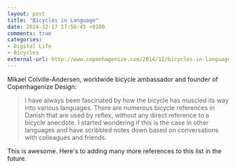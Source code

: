 ```yaml
---
layout: post
title: "Bicycles in Language"
date: 2014-12-17 17:56:45 +0100
comments: true
categories: 
- Digital Life
- Bicycles
external-url: http://www.copenhagenize.com/2014/12/bicycles-in-language.html
---
```


Mikael Colville-Andersen, worldwide bicycle ambassador and founder of Copenhagenize Design:

> I have always been fascinated by how the bicycle has muscled its way into various languages. There are numerous bicycle references in Danish that are used by reflex, without any direct reference to a bicycle anecdote. I started wondering if this is the case in other languages and have scribbled notes down based on conversations with colleagues and friends.

This is awesome. Here's to adding many more references to this list in the future.
